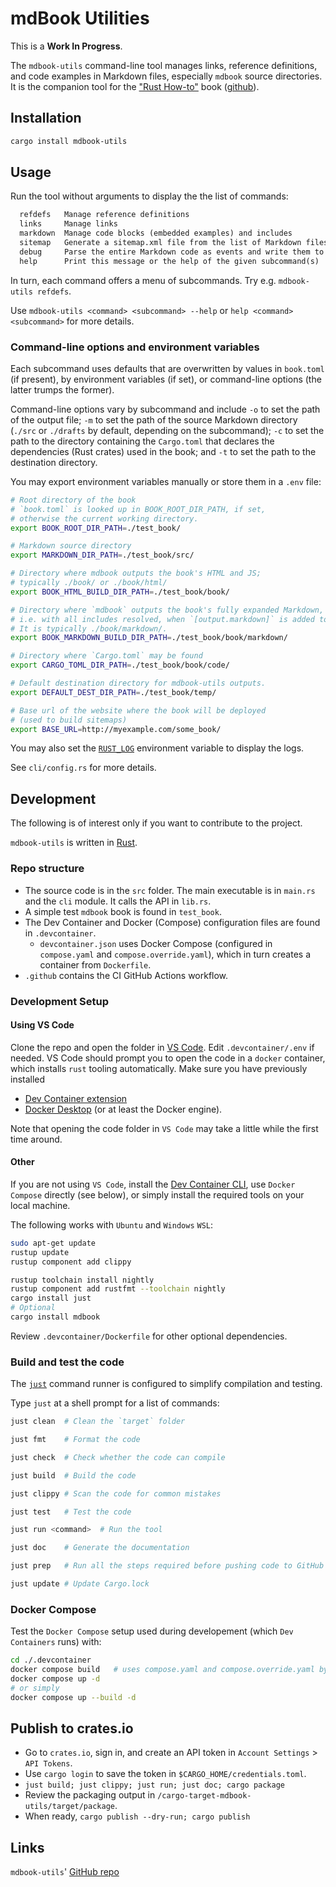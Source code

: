 # mdBook Utilities

This is a **Work In Progress**.

The `mdbook-utils` command-line tool manages links, reference definitions, and code examples in Markdown files, especially `mdbook` source directories.
It is the companion tool for the ["Rust How-to"](https://www.john-cd.com/rust_howto/) book ([github](https://github.com/john-cd/rust_howto)).

## Installation

```bash
cargo install mdbook-utils
```

## Usage

Run the tool without arguments to display the the list of commands:

```txt
  refdefs   Manage reference definitions
  links     Manage links
  markdown  Manage code blocks (embedded examples) and includes
  sitemap   Generate a sitemap.xml file from the list of Markdown files in a source directory
  debug     Parse the entire Markdown code as events and write them to a file
  help      Print this message or the help of the given subcommand(s)
```

In turn, each command offers a menu of subcommands. Try e.g. `mdbook-utils refdefs`.

Use `mdbook-utils <command> <subcommand> --help` or `help <command> <subcommand>` for more details.

### Command-line options and environment variables

Each subcommand uses defaults that are overwritten by values in `book.toml` (if present), by environment variables (if set), or command-line options (the latter trumps the former).

Command-line options vary by subcommand and include `-o` to set the path of the output file; `-m` to set the path of the source Markdown directory (`./src` or `./drafts` by default, depending on the subcommand); `-c` to set the path to the directory containing the `Cargo.toml` that declares the dependencies (Rust crates) used in the book; and `-t` to set the path to the destination directory.

You may export environment variables manually or store them in a `.env` file:

```bash
# Root directory of the book
# `book.toml` is looked up in BOOK_ROOT_DIR_PATH, if set,
# otherwise the current working directory.
export BOOK_ROOT_DIR_PATH=./test_book/

# Markdown source directory
export MARKDOWN_DIR_PATH=./test_book/src/

# Directory where mdbook outputs the book's HTML and JS;
# typically ./book/ or ./book/html/
export BOOK_HTML_BUILD_DIR_PATH=./test_book/book/

# Directory where `mdbook` outputs the book's fully expanded Markdown,
# i.e. with all includes resolved, when `[output.markdown]` is added to `book.toml`.
# It is typically ./book/markdown/.
export BOOK_MARKDOWN_BUILD_DIR_PATH=./test_book/book/markdown/

# Directory where `Cargo.toml` may be found
export CARGO_TOML_DIR_PATH=./test_book/book/code/

# Default destination directory for mdbook-utils outputs.
export DEFAULT_DEST_DIR_PATH=./test_book/temp/

# Base url of the website where the book will be deployed
# (used to build sitemaps)
export BASE_URL=http://myexample.com/some_book/
```

You may also set the [`RUST_LOG`][rust-log] environment variable to display the logs.

See `cli/config.rs` for more details.

## Development

The following is of interest only if you want to contribute to the project.

`mdbook-utils` is written in [Rust](https://www.rust-lang.org/).

### Repo structure

- The source code is in the `src` folder. The main executable is in `main.rs` and the `cli` module. It calls the API in `lib.rs`.
- A simple test `mdbook` book is found in `test_book`.
- The Dev Container and Docker (Compose) configuration files are found in `.devcontainer`.
  - `devcontainer.json` uses Docker Compose (configured in `compose.yaml` and `compose.override.yaml`), which in turn creates a container from `Dockerfile`.
- `.github` contains the CI GitHub Actions workflow.

### Development Setup

#### Using VS Code

Clone the repo and open the folder in [VS Code][vs-code]. Edit `.devcontainer/.env` if needed. VS Code should prompt you to open the code in a `docker` container, which installs `rust` tooling automatically. Make sure you have previously installed

- [Dev Container extension][dev-container-extension]
- [Docker Desktop][docker-desktop] (or at least the Docker engine).

Note that opening the code folder in `VS Code` may take a little while the first time around.

#### Other

If you are not using `VS Code`, install the [Dev Container CLI][dev-container-CLI], use `Docker Compose` directly (see below), or simply install the required tools on your local machine.

The following works with `Ubuntu` and `Windows` `WSL`:

```bash
sudo apt-get update
rustup update
rustup component add clippy

rustup toolchain install nightly
rustup component add rustfmt --toolchain nightly
cargo install just
# Optional
cargo install mdbook
```

Review `.devcontainer/Dockerfile` for other optional dependencies.

### Build and test the code

The [`just`](https://just.systems/) command runner is configured to simplify compilation and testing.

Type `just` at a shell prompt for a list of commands:

```sh
just clean  # Clean the `target` folder

just fmt    # Format the code

just check  # Check whether the code can compile

just build  # Build the code

just clippy # Scan the code for common mistakes

just test   # Test the code

just run <command>  # Run the tool

just doc    # Generate the documentation

just prep   # Run all the steps required before pushing code to GitHub

just update # Update Cargo.lock
```

### Docker Compose

Test the `Docker Compose` setup used during developement (which `Dev Containers` runs) with:

```bash
cd ./.devcontainer
docker compose build   # uses compose.yaml and compose.override.yaml by default
docker compose up -d
# or simply
docker compose up --build -d
```

## Publish to crates.io

- Go to `crates.io`, sign in, and create an API token in `Account Settings` > `API Tokens`.
- Use `cargo login` to save the token in `$CARGO_HOME/credentials.toml`.
- `just build; just clippy; just run; just doc; cargo package`
- Review the packaging output in `/cargo-target-mdbook-utils/target/package`.
- When ready, `cargo publish --dry-run; cargo publish`

## Links

`mdbook-utils`' [GitHub repo][mdbook-utils-github]

[dev-container-CLI]: https://github.com/devcontainers/cli
[dev-container-extension]: https://marketplace.visualstudio.com/items?itemName=ms-vscode-remote.remote-containers
[docker-desktop]: https://www.docker.com/products/docker-desktop/
[mdbook-utils-github]: https://github.com/john-cd/mdbook-utils
[rust-log]: https://rust-lang-nursery.github.io/rust-cookbook/development_tools/debugging/config_log.html
[vs-code]: https://code.visualstudio.com/
